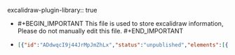 excalidraw-plugin-library:: true

- #+BEGIN_IMPORTANT
  This file is used to store excalidraw information, Please do not manually edit this file.
  #+END_IMPORTANT
- ```json
  [{"id":"ADdwqcI9j44JrMpJmZhLx","status":"unpublished","elements":[{"type":"ellipse","version":20,"versionNonce":489493744,"isDeleted":false,"id":"ntJtXzZp2EsC0w5iqd1rx","fillStyle":"solid","strokeWidth":2,"strokeStyle":"solid","roughness":1,"opacity":100,"angle":0,"x":729.1429443359375,"y":231.42857360839844,"strokeColor":"#1e1e1e","backgroundColor":"transparent","width":28.95233154296875,"height":38.85713195800781,"seed":1521763568,"groupIds":["MiwS_O3e-Sn0OtLr8BbFj"],"frameId":null,"roundness":{"type":2},"boundElements":[],"updated":1704980962262,"link":null,"locked":false},{"type":"line","version":26,"versionNonce":1737421328,"isDeleted":false,"id":"zikPOqG5K4Z0h1qrmqTQ1","fillStyle":"solid","strokeWidth":2,"strokeStyle":"solid","roughness":1,"opacity":100,"angle":0,"x":721.5238037109375,"y":287.0476379394531,"strokeColor":"#1e1e1e","backgroundColor":"transparent","width":57.14288330078125,"height":6.857147216796875,"seed":428428016,"groupIds":["MiwS_O3e-Sn0OtLr8BbFj"],"frameId":null,"roundness":{"type":2},"boundElements":[],"updated":1704980962262,"link":null,"locked":false,"startBinding":null,"endBinding":null,"lastCommittedPoint":null,"startArrowhead":null,"endArrowhead":null,"points":[[0,0],[57.14288330078125,-6.857147216796875]]},{"type":"line","version":27,"versionNonce":1386018544,"isDeleted":false,"id":"BhA3fUUcUnd1dn3gXkr88","fillStyle":"solid","strokeWidth":2,"strokeStyle":"solid","roughness":1,"opacity":100,"angle":0,"x":744.3810424804688,"y":272.57147216796875,"strokeColor":"#1e1e1e","backgroundColor":"transparent","width":5.33343505859375,"height":54.09521484375,"seed":1714285584,"groupIds":["MiwS_O3e-Sn0OtLr8BbFj"],"frameId":null,"roundness":{"type":2},"boundElements":[],"updated":1704980962262,"link":null,"locked":false,"startBinding":null,"endBinding":null,"lastCommittedPoint":null,"startArrowhead":null,"endArrowhead":null,"points":[[0,0],[-5.33343505859375,54.09521484375]]},{"type":"line","version":20,"versionNonce":1795567632,"isDeleted":false,"id":"7SD6aUJQU1P1eJEge4VDb","fillStyle":"solid","strokeWidth":2,"strokeStyle":"solid","roughness":1,"opacity":100,"angle":0,"x":741.3333740234375,"y":293.9047546386719,"strokeColor":"#1e1e1e","backgroundColor":"transparent","width":28.95233154296875,"height":30.4761962890625,"seed":217600240,"groupIds":["MiwS_O3e-Sn0OtLr8BbFj"],"frameId":null,"roundness":{"type":2},"boundElements":[],"updated":1704980962262,"link":null,"locked":false,"startBinding":null,"endBinding":null,"lastCommittedPoint":null,"startArrowhead":null,"endArrowhead":null,"points":[[0,0],[28.95233154296875,30.4761962890625]]}],"created":1704980967968}]
  ```